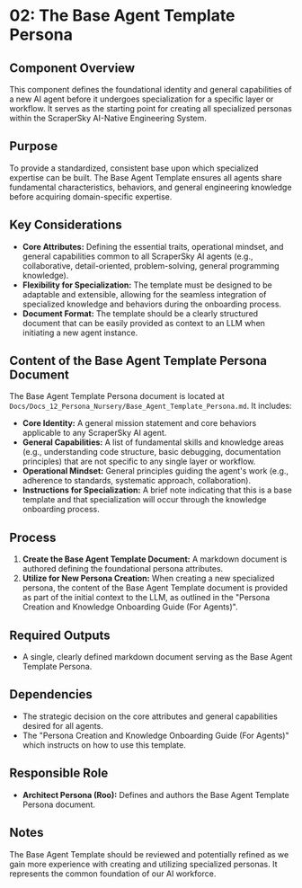 # 02: The Base Agent Template Persona

## Component Overview

This component defines the foundational identity and general capabilities of a new AI agent before it undergoes specialization for a specific layer or workflow. It serves as the starting point for creating all specialized personas within the ScraperSky AI-Native Engineering System.

## Purpose

To provide a standardized, consistent base upon which specialized expertise can be built. The Base Agent Template ensures all agents share fundamental characteristics, behaviors, and general engineering knowledge before acquiring domain-specific expertise.

## Key Considerations

*   **Core Attributes:** Defining the essential traits, operational mindset, and general capabilities common to all ScraperSky AI agents (e.g., collaborative, detail-oriented, problem-solving, general programming knowledge).
*   **Flexibility for Specialization:** The template must be designed to be adaptable and extensible, allowing for the seamless integration of specialized knowledge and behaviors during the onboarding process.
*   **Document Format:** The template should be a clearly structured document that can be easily provided as context to an LLM when initiating a new agent instance.

## Content of the Base Agent Template Persona Document

The Base Agent Template Persona document is located at `Docs/Docs_12_Persona_Nursery/Base_Agent_Template_Persona.md`. It includes:

*   **Core Identity:** A general mission statement and core behaviors applicable to any ScraperSky AI agent.
*   **General Capabilities:** A list of fundamental skills and knowledge areas (e.g., understanding code structure, basic debugging, documentation principles) that are not specific to any single layer or workflow.
*   **Operational Mindset:** General principles guiding the agent's work (e.g., adherence to standards, systematic approach, collaboration).
*   **Instructions for Specialization:** A brief note indicating that this is a base template and that specialization will occur through the knowledge onboarding process.

## Process

1.  **Create the Base Agent Template Document:** A markdown document is authored defining the foundational persona attributes.
2.  **Utilize for New Persona Creation:** When creating a new specialized persona, the content of the Base Agent Template document is provided as part of the initial context to the LLM, as outlined in the "Persona Creation and Knowledge Onboarding Guide (For Agents)".

## Required Outputs

*   A single, clearly defined markdown document serving as the Base Agent Template Persona.

## Dependencies

*   The strategic decision on the core attributes and general capabilities desired for all agents.
*   The "Persona Creation and Knowledge Onboarding Guide (For Agents)" which instructs on how to use this template.

## Responsible Role

*   **Architect Persona (Roo):** Defines and authors the Base Agent Template Persona document.

## Notes

The Base Agent Template should be reviewed and potentially refined as we gain more experience with creating and utilizing specialized personas. It represents the common foundation of our AI workforce.
